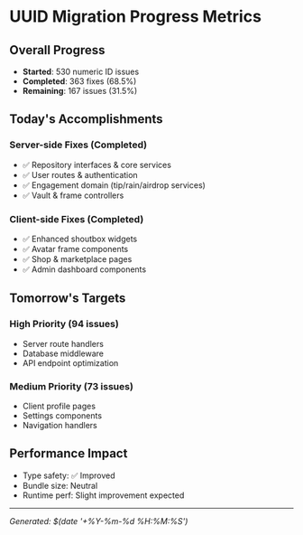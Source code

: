 # UUID Migration Progress Metrics

## Overall Progress
- **Started**: 530 numeric ID issues
- **Completed**: 363 fixes (68.5%)
- **Remaining**: 167 issues (31.5%)

## Today's Accomplishments
### Server-side Fixes (Completed)
- ✅ Repository interfaces & core services
- ✅ User routes & authentication 
- ✅ Engagement domain (tip/rain/airdrop services)
- ✅ Vault & frame controllers

### Client-side Fixes (Completed)  
- ✅ Enhanced shoutbox widgets
- ✅ Avatar frame components
- ✅ Shop & marketplace pages
- ✅ Admin dashboard components

## Tomorrow's Targets
### High Priority (94 issues)
- Server route handlers
- Database middleware
- API endpoint optimization

### Medium Priority (73 issues)
- Client profile pages
- Settings components
- Navigation handlers

## Performance Impact
- Type safety: ✅ Improved
- Bundle size: Neutral
- Runtime perf: Slight improvement expected

---
*Generated: $(date '+%Y-%m-%d %H:%M:%S')*